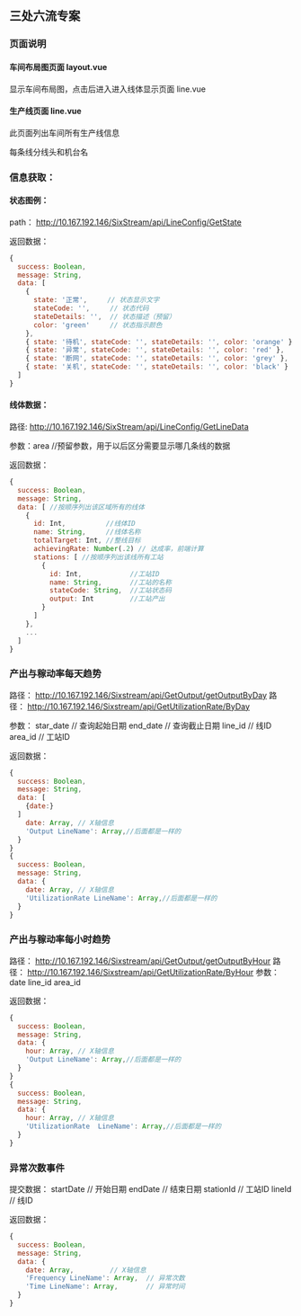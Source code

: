## 三处六流专案

### 页面说明

#### 车间布局图页面 layout.vue

显示车间布局图，点击后进入进入线体显示页面 line.vue

#### 生产线页面 line.vue

此页面列出车间所有生产线信息

每条线分线头和机台名

### 信息获取：
#### 状态图例：

path： http://10.167.192.146/SixStream/api/LineConfig/GetState

返回数据：
```javascript
{
  success: Boolean,
  message: String,
  data: [
    {
      state: '正常',     // 状态显示文字
      stateCode: '',     // 状态代码
      stateDetails: '',  // 状态描述（预留）
      color: 'green'     // 状态指示颜色
    },
    { state: '待机', stateCode: '', stateDetails: '', color: 'orange' },
    { state: '异常', stateCode: '', stateDetails: '', color: 'red' },
    { state: '断网', stateCode: '', stateDetails: '', color: 'grey' },
    { state: '关机', stateCode: '', stateDetails: '', color: 'black' }
  ]
}
```
#### 线体数据：
路径: http://10.167.192.146/SixStream/api/LineConfig/GetLineData

参数：area //预留参数，用于以后区分需要显示哪几条线的数据

返回数据：
```javascript
{
  success: Boolean,
  message: String,
  data: [ //按顺序列出该区域所有的线体
    {
      id: Int,          //线体ID
      name: String,     //线体名称
      totalTarget: Int, //整线目标
      achievingRate: Number(.2) // 达成率，前端计算
      stations: [ //按顺序列出该线所有工站
        {
          id: Int,            //工站ID
          name: String,       //工站的名称
          stateCode: String,  //工站状态码
          output: Int         //工站产出
        }
      ]
    },
    ...
  ]
}
```

### 产出与稼动率每天趋势
路径： http://10.167.192.146/Sixstream/api/GetOutput/getOutputByDay
路径： http://10.167.192.146/Sixstream/api/GetUtilizationRate/ByDay

参数：
star_date  // 查询起始日期
end_date   // 查询截止日期
line_id    // 线ID
area_id    // 工站ID

返回数据：
```javascript
{
  success: Boolean,
  message: String,
  data: [
    {date:}
  ]
    date: Array, // X轴信息
    'Output LineName': Array,//后面都是一样的
  }
}
{
  success: Boolean,
  message: String,
  data: {
    date: Array, // X轴信息
    'UtilizationRate LineName': Array,//后面都是一样的
  }
}
```

### 产出与稼动率每小时趋势
路径： http://10.167.192.146/Sixstream/api/GetOutput/getOutputByHour
路径： http://10.167.192.146/Sixstream/api/GetUtilizationRate/ByHour
参数： 
date
line_id
area_id

返回数据：
```javascript
{
  success: Boolean,
  message: String,
  data: {
    hour: Array, // X轴信息
    'Output LineName': Array,//后面都是一样的
  }
}
{
  success: Boolean,
  message: String,
  data: {
    hour: Array, // X轴信息
    'UtilizationRate  LineName': Array,//后面都是一样的
  }
}
```

### 异常次数事件
提交数据：
startDate   // 开始日期
endDate     // 结束日期
stationId   // 工站ID
lineId      // 线ID

返回数据：
```javascript
{
  success: Boolean,
  message: String,
  data: {
    date: Array,         // X轴信息
    'Frequency LineName': Array,  // 异常次数
    'Time LineName': Array,       // 异常时间
  }
}
```


